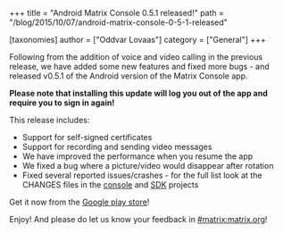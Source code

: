 +++
title = "Android Matrix Console 0.5.1 released!"
path = "/blog/2015/10/07/android-matrix-console-0-5-1-released"

[taxonomies]
author = ["Oddvar Lovaas"]
category = ["General"]
+++

Following from the addition of voice and video calling in the previous release, we have added some new features and fixed more bugs - and released v0.5.1 of the Android version of the Matrix Console app.

<strong>Please note that installing this update will log you out of the app and require you to sign in again!</strong>

This release includes:
<ul>
 <li>Support for self-signed certificates</li>
 <li>Support for recording and sending video messages</li>
 <li>We have improved the performance when you resume the app</li>
 <li>We fixed a bug where a picture/video would disappear after rotation</li>
 <li>Fixed several reported issues/crashes - for the full list look at the CHANGES files in the <a href="https://github.com/matrix-org/matrix-android-console/blob/master/CHANGES.rst">console</a> and <a href="https://github.com/matrix-org/matrix-android-sdk/blob/master/CHANGES.rst">SDK</a> projects</li>
</ul>

Get it now from the <a href="https://play.google.com/store/apps/details?id=org.matrix.androidsdk.alpha">Google play store</a>!

Enjoy! And please do let us know your feedback in <a href="/beta/#/room/#matrix:matrix.org">#matrix:matrix.org</a>!
